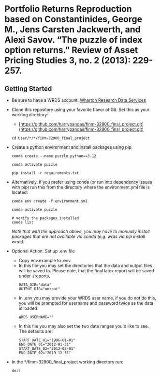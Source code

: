 # Portfolio Returns Reproduction based on Constantinides, George M., Jens Carsten Jackwerth, and Alexi Savov. “The puzzle of index option returns.” Review of Asset Pricing Studies 3, no. 2 (2013): 229-257.


## Getting Started 
* Be sure to have a WRDS account: [Wharton Research Data Services](https://wrds-www.wharton.upenn.edu/)
* Clone this repository using your favorite flavor of Git. Set this as your working directory: 
	* [https://github.com/harrypandas/finm-32900_final_project.git](https://github.com/harrypandas/finm-32900_final_project.git)
	```
	cd User/*/*/finm-32900_final_project
	```
	
* Create a python environment and install packages using pip:
	```
	conda create --name puzzle python==3.12

	conda activate puzzle

	pip install -r requirements.txt 
	```

 * Alternatively, if you prefer using conda (or run into dependency issues with pip) run this from the directory where the environment.yml file is located:
	```
 	conda env create -f environment.yml

 	conda activate puzzle

 	# verify the packages installed
 	conda list
	```
 	*Note that with the approach above, you may have to manually install packages that are not available via conda (e.g. wrds via pip install wrds).*
 
* Optional Action: Set up .env file 
	* Copy env.example to .env
	* In this file you may set the directories that the data and output files will be saved to. Please note, that the final latex report will be saved under ./reports.
		```
		DATA_DIR="data"
		OUTPUT_DIR="output"
		```
	* In .env you may provide your WRDS user name, if you do not do this, you will be prompted for username and password twice as the data is loaded. 
		```
		WRDS_USERNAME=""
		```
	* In this file you may also set the two date ranges you'd like to see. The defaults are:
		```
		START_DATE_01="1996-01-01"
		END_DATE_01="2012-01-31"
		START_DATE_02="2012-02-01"
		END_DATE_02="2019-12-31"
		```
	  
* In the */finm-32900_final_project working directory run: 
	```
	doit
	```
